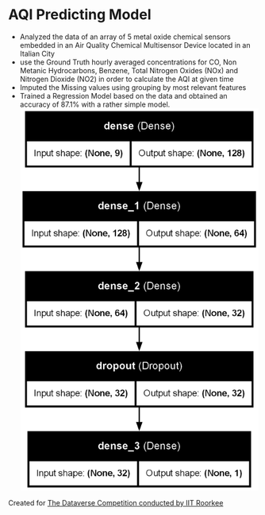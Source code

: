 # AQI Predicting Model

* Analyzed the data of an array of 5 metal oxide chemical sensors embedded in an Air Quality Chemical Multisensor Device located in an Italian City
* use the Ground Truth hourly averaged concentrations for CO, Non Metanic Hydrocarbons, Benzene, Total Nitrogen Oxides (NOx) and Nitrogen Dioxide (NO2) in order to calculate the AQI at given time
* Imputed the Missing values using grouping by most relevant features
* Trained a Regression Model based on the data and obtained an accuracy of 87.1% with a rather simple model.
![Model Visualization|500](model_plot.png)

Created for [The Dataverse Competition conducted by IIT Roorkee](https://unstop.com/hackathons/dataversewest-bengal-zonals-cognizance-iit-roorkee-1291530)